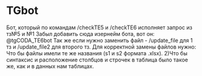 # TGbot
Бот, который по командам /checkTE5 и /checkTE6 исполняет запрос из тз№5 и №1
Забыл добавить сюда изернейм бота, вот он: @tgCODA_TE6bot
Так же если нужно заменить файл - /update_file для 1 тз и /update_file2 для второго тз. Для корректной замены файлов нужно:
Что бы файлы имели те же названия (s1 и s2 формата .xlsx). 2)Что бы синтаксис и расположение столбцов и строчек в таблица было такое же, как и в данных нам таблицах.
